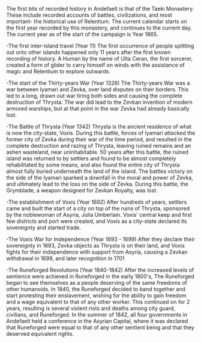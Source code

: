  The first bits of recorded history in Andefaelt is that of the Taeki Monastery. These include recorded accounts of battles, civilizations, and most important- the historical use of Relentium. The current calendar starts on the first year recorded by this monastery, and continues to the current day. The current year as of the start of the campaign is Year 1865.

-The first inter-island travel (Year 11)
The first occurrence of people splitting out onto other islands happened only 11 years after the first known recording of history. A Human by the name of Ulta Ceran, the first sorcerer, created a form of glider to carry himself on winds with the assistance of magic and Relentium to explore outwards.

-The start of the Thirty-years War (Year 1326)
The Thirty-years War was a war between Iyamari and Zevka, over land disputes on their borders. This led to a long, drawn out war tiring both sides and causing the complete destruction of Thrysta. The war did lead to the Zevkan invention of modern armored warships, but at that point in the war Zevka had already basically lost.

-The Battle of Thrysta (Year 1342)
Thrysta is the ancient residence of what is now the city-state, Voxis. During this battle, forces of Iyamari attacked the former city of Zevka during their war of the time period, and resulted in the complete destruction and razing of Thrysta, leaving ruined remains and an ashen wasteland, near uninhabitable. 50 years after this battle, the ruined island was returned to by settlers and found to be almost completely rehabilitated by some means, and also found the entire city of Thrysta almost fully buried underneath the land of the island. The battles victory on the side of the Iyamari sparked a downfall in the moral and power of Zevka, and ultimately lead to the loss on the side of Zevka. During this battle, the Grymblade, a weapon designed for Zevkan Royalty, was lost.

-The establishment of Voxis (Year 1692)
After hundreds of years, settlers came and built the start of a city on top of the ruins of Thrysta, sponsored by the noblewoman of Asyria, Julia Umberlain. Voxis' central keep and first few districts and port were created, and Voxis as a city-state declared its sovereignty and started trade.

-The Voxis War for Independence (Year 1693 - 1699)
After they declare their sovereignty in 1693, Zevka objects as Thrysta is on their land, and Voxis fights for their independence with support from Asyria, causing a Zevkan withdrawal in 1699, and later recognition in 1701

-The Runeforged Revolutions (Year 1840-1842)
After the increased levels of sentience were achieved in Runeforged in the early 1800's, The Runeforged began to see themselves as a people deserving of the same freedoms of other humanoids. In 1840, the Runeforged decided to band together and start protesting their enslavement, wishing for the ability to gain freedom and a wage equivalent to that of any other worker. This continued on for 2 years, resulting is several violent riots and deaths among city guard, civilians, and Runeforged. In the summer of 1842, all four governments in Andefaelt held a conference in the Asyrian Capital, where it was declared that Runeforged were equal to that of any other sentient being and that they deserved equivalent rights.